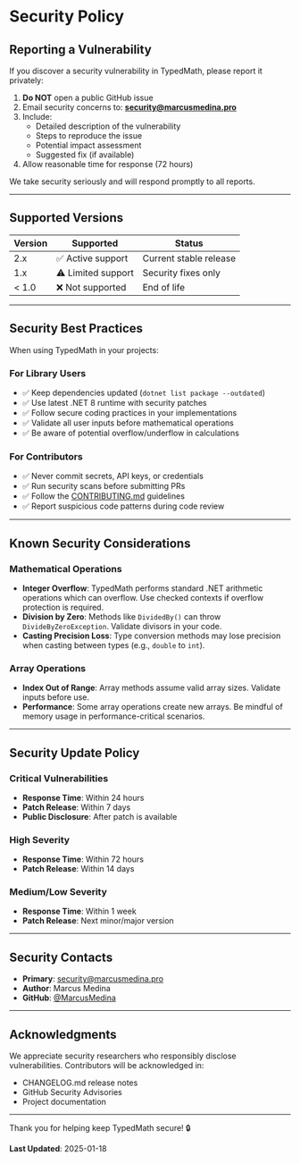 # Security Policy

## Reporting a Vulnerability

If you discover a security vulnerability in TypedMath, please report it privately:

1. **Do NOT** open a public GitHub issue
2. Email security concerns to: **security@marcusmedina.pro**
3. Include:
   - Detailed description of the vulnerability
   - Steps to reproduce the issue
   - Potential impact assessment
   - Suggested fix (if available)
4. Allow reasonable time for response (72 hours)

We take security seriously and will respond promptly to all reports.

---

## Supported Versions

| Version | Supported          | Status |
| ------- | ------------------ | ------ |
| 2.x     | ✅ Active support  | Current stable release |
| 1.x     | ⚠️ Limited support | Security fixes only |
| < 1.0   | ❌ Not supported   | End of life |

---

## Security Best Practices

When using TypedMath in your projects:

### For Library Users
- ✅ Keep dependencies updated (`dotnet list package --outdated`)
- ✅ Use latest .NET 8 runtime with security patches
- ✅ Follow secure coding practices in your implementations
- ✅ Validate all user inputs before mathematical operations
- ✅ Be aware of potential overflow/underflow in calculations

### For Contributors
- ✅ Never commit secrets, API keys, or credentials
- ✅ Run security scans before submitting PRs
- ✅ Follow the [CONTRIBUTING.md](CONTRIBUTING.md) guidelines
- ✅ Report suspicious code patterns during code review

---

## Known Security Considerations

### Mathematical Operations
- **Integer Overflow**: TypedMath performs standard .NET arithmetic operations which can overflow. Use checked contexts if overflow protection is required.
- **Division by Zero**: Methods like `DividedBy()` can throw `DivideByZeroException`. Validate divisors in your code.
- **Casting Precision Loss**: Type conversion methods may lose precision when casting between types (e.g., `double` to `int`).

### Array Operations
- **Index Out of Range**: Array methods assume valid array sizes. Validate inputs before use.
- **Performance**: Some array operations create new arrays. Be mindful of memory usage in performance-critical scenarios.

---

## Security Update Policy

### Critical Vulnerabilities
- **Response Time**: Within 24 hours
- **Patch Release**: Within 7 days
- **Public Disclosure**: After patch is available

### High Severity
- **Response Time**: Within 72 hours
- **Patch Release**: Within 14 days

### Medium/Low Severity
- **Response Time**: Within 1 week
- **Patch Release**: Next minor/major version

---

## Security Contacts

- **Primary**: security@marcusmedina.pro
- **Author**: Marcus Medina
- **GitHub**: [@MarcusMedina](https://github.com/MarcusMedina)

---

## Acknowledgments

We appreciate security researchers who responsibly disclose vulnerabilities. Contributors will be acknowledged in:
- CHANGELOG.md release notes
- GitHub Security Advisories
- Project documentation

---

Thank you for helping keep TypedMath secure! 🔒

**Last Updated**: 2025-01-18
